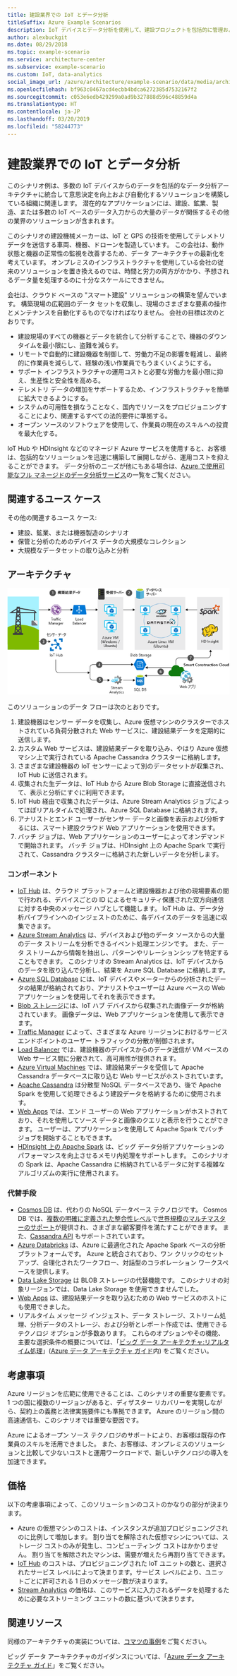 ```yaml
---
title: 建設業界での IoT とデータ分析
titleSuffix: Azure Example Scenarios
description: IoT デバイスとデータ分析を使用して、建設プロジェクトを包括的に管理および運用します。
author: alexbuckgit
ms.date: 08/29/2018
ms.topic: example-scenario
ms.service: architecture-center
ms.subservice: example-scenario
ms.custom: IoT, data-analytics
social_image_url: /azure/architecture/example-scenario/data/media/architecture-big-data-with-iot.png
ms.openlocfilehash: bf963c0467acd4ecbb4bdca6272385d7532167f2
ms.sourcegitcommit: c053e6edb429299a0ad9b327888d596c48859d4a
ms.translationtype: HT
ms.contentlocale: ja-JP
ms.lasthandoff: 03/20/2019
ms.locfileid: "58244773"
---
```

# <a name="iot-and-data-analytics-in-the-construction-industry"></a>建設業界での IoT とデータ分析

このシナリオ例は、多数の IoT デバイスからのデータを包括的なデータ分析アーキテクチャに統合して意思決定を向上および自動化するソリューションを構築している組織に関連します。 潜在的なアプリケーションには、建設、鉱業、製造、または多数の IoT ベースのデータ入力からの大量のデータが関係するその他の業界のソリューションが含まれます。

このシナリオの建設機械メーカーは、IoT と GPS の技術を使用してテレメトリ データを送信する車両、機器、ドローンを製造しています。 この会社は、動作状態と機器の正常性の監視を改善するため、データ アーキテクチャの最新化を考えています。 オンプレミスのインフラストラクチャを使用している会社の従来のソリューションを置き換えるのでは、時間と労力の両方がかかり、予想されるデータ量を処理するのに十分なスケールにできません。

会社は、クラウド ベースの "スマート建設" ソリューションの構築を望んでいます。 構築現場の広範囲のデータ セットを収集し、現場のさまざまな要素の操作とメンテナンスを自動化するものでなければなりません。 会社の目標は次のとおりです。

- 建設現場のすべての機器とデータを統合して分析することで、機器のダウンタイムを最小限にし、盗難を減らす。
- リモートで自動的に建設機器を制御して、労働力不足の影響を軽減し、最終的に作業員を減らして、経験の浅い作業員でもうまくいくようにする。
- サポート インフラストラクチャの運用コストと必要な労働力を最小限に抑え、生産性と安全性を高める。
- テレメトリ データの増加をサポートするため、インフラストラクチャを簡単に拡大できるようにする。
- システムの可用性を損なうことなく、国内でリソースをプロビジョニングすることにより、関連するすべての法的要件に準拠する。
- オープン ソースのソフトウェアを使用して、作業員の現在のスキルへの投資を最大化する。

IoT Hub や HDInsight などのマネージド Azure サービスを使用すると、お客様は、包括的なソリューションを迅速に構築して展開しながら、運用コストを抑えることができます。 データ分析のニーズが他にもある場合は、[Azure で使用可能なフル マネージドのデータ分析サービス][product-category]の一覧をご覧ください。

## <a name="relevant-use-cases"></a>関連するユース ケース

その他の関連するユース ケース:

- 建設、鉱業、または機器製造のシナリオ
- 保管と分析のためのデバイス データの大規模なコレクション
- 大規模なデータセットの取り込みと分析

## <a name="architecture"></a>アーキテクチャ

![建設業界での IoT とデータ分析のためのアーキテクチャ][architecture]

このソリューションのデータ フローは次のとおりです。

1. 建設機器はセンサー データを収集し、Azure 仮想マシンのクラスターでホストされている負荷分散された Web サービスに、建設結果データを定期的に送信します。
2. カスタム Web サービスは、建設結果データを取り込み、やはり Azure 仮想マシン上で実行されている Apache Cassandra クラスターに格納します。
3. さまざまな建設機器の IoT センサーによって別のデータセットが収集され、IoT Hub に送信されます。
4. 収集された生データは、IoT Hub から Azure Blob Storage に直接送信されて、表示と分析にすぐに利用できます。
5. IoT Hub 経由で収集されたデータは、Azure Stream Analytics ジョブによってほぼリアルタイムで処理され、Azure SQL Database に格納されます。
6. アナリストとエンド ユーザーがセンサー データと画像を表示および分析するには、スマート建設クラウド Web アプリケーションを使用できます。
7. バッチ ジョブは、Web アプリケーションのユーザーによってオンデマンドで開始されます。 バッチ ジョブは、HDInsight 上の Apache Spark で実行されて、Cassandra クラスターに格納された新しいデータを分析します。

### <a name="components"></a>コンポーネント

- [IoT Hub](/azure/iot-hub/about-iot-hub) は、クラウド プラットフォームと建設機器および他の現場要素の間で行われる、デバイスごとの ID によるセキュリティ保護された双方向通信に対する中央のメッセージ ハブとして機能します。 IoT Hub は、データ分析パイプラインへのインジェストのために、各デバイスのデータを迅速に収集できます。
- [Azure Stream Analytics](/azure/stream-analytics/stream-analytics-introduction) は、デバイスおよび他のデータ ソースからの大量のデータ ストリームを分析できるイベント処理エンジンです。 また、データ ストリームから情報を抽出し、パターンやリレーションシップを特定することもできます。 このシナリオの Stream Analytics は、IoT デバイスからのデータを取り込んで分析し、結果を Azure SQL Database に格納します。
- [Azure SQL Database](/azure/sql-database/sql-database-technical-overview) には、IoT デバイスやメーターからの分析されたデータの結果が格納されており、アナリストやユーザーは Azure ベースの Web アプリケーションを使用してそれを表示できます。
- [Blob ストレージ](/azure/storage/blobs/storage-blobs-introduction)には、IoT ハブ デバイスから収集された画像データが格納されています。 画像データは、Web アプリケーションを使用して表示できます。
- [Traffic Manager](/azure/traffic-manager/traffic-manager-overview) によって、さまざまな Azure リージョンにおけるサービス エンドポイントのユーザー トラフィックの分散が制御されます。
- [Load Balancer](/azure/load-balancer/load-balancer-overview) では、建設機器のデバイスからのデータ送信が VM ベースの Web サービス間に分散されて、高可用性が提供されます。
- [Azure Virtual Machines](/azure/virtual-machines) では、建設結果データを受信して Apache Cassandra データベースに取り込む Web サービスがホストされています。
- [Apache Cassandra](https://cassandra.apache.org) は分散型 NoSQL データベースであり、後で Apache Spark を使用して処理できるよう建設データを格納するために使用されます。
- [Web Apps](/azure/app-service/app-service-web-overview) では、エンド ユーザーの Web アプリケーションがホストされており、それを使用してソース データと画像のクエリと表示を行うことができます。 ユーザーは、アプリケーションを使用して Apache Spark でバッチ ジョブを開始することもできます。
- [HDInsight 上の Apache Spark](/azure/hdinsight/spark/apache-spark-overview) は、ビッグ データ分析アプリケーションのパフォーマンスを向上させるメモリ内処理をサポートします。 このシナリオの Spark は、Apache Cassandra に格納されているデータに対する複雑なアルゴリズムの実行に使用されます。

### <a name="alternatives"></a>代替手段

- [Cosmos DB](/azure/cosmos-db/introduction) は、代わりの NoSQL データベース テクノロジです。 Cosmos DB では、[複数の明確に定義された整合性レベル](/azure/cosmos-db/consistency-levels)で[世界規模のマルチマスターのサポート](/azure/cosmos-db/multi-region-writers)が提供され、さまざまな顧客要件を満たすことができます。 また、[Cassandra API](/azure/cosmos-db/cassandra-introduction) もサポートされています。
- [Azure Databricks](/azure/azure-databricks/what-is-azure-databricks) は、Azure に最適化された Apache Spark ベースの分析プラットフォームです。 Azure と統合されており、ワン クリックのセットアップ、合理化されたワークフロー、対話型のコラボレーション ワークスペースを提供します。
- [Data Lake Storage](/azure/storage/data-lake-storage) は BLOB ストレージの代替機能です。 このシナリオの対象リージョンでは、Data Lake Storage を使用できませんでした。
- [Web Apps](/azure/app-service) は、建設結果データを取り込むための Web サービスのホストにも使用できました。
- リアルタイム メッセージ インジェスト、データ ストレージ、ストリーム処理、分析データのストレージ、および分析とレポート作成では、使用できるテクノロジ オプションが多数あります。 これらのオプションやその機能、主要な選択条件の概要については、「[ビッグ データ アーキテクチャ:リアルタイム処理](/azure/architecture/data-guide/technology-choices/real-time-ingestion)」([Azure データ アーキテクチャ ガイド](/azure/architecture/data-guide)内) をご覧ください。

## <a name="considerations"></a>考慮事項

Azure リージョンを広範に使用できることは、このシナリオの重要な要素です。 1 つの国に複数のリージョンがあると、ディザスター リカバリーを実現しながら、契約上の義務と法律実施要件にも準拠できます。 Azure のリージョン間の高速通信も、このシナリオでは重要な要因です。

Azure によるオープン ソース テクノロジのサポートにより、お客様は既存の作業員のスキルを活用できました。 また、お客様は、オンプレミスのソリューションと比較して少ないコストと運用ワークロードで、新しいテクノロジの導入を加速できます。

## <a name="pricing"></a>価格

以下の考慮事項によって、このソリューションのコストのかなりの部分が決まります。

- Azure の仮想マシンのコストは、インスタンスが追加プロビジョニングされのに比例して増加します。 割り当てを解除された仮想マシンについては、ストレージ コストのみが発生し、コンピューティング コストはかかりません。 割り当てを解除されたマシンは、需要が増えたら再割り当てできます。
- [IoT Hub](https://azure.microsoft.com/pricing/details/iot-hub) のコストは、プロビジョニングされた IoT ユニットの数と、選択されたサービス レベルによって決まります。サービス レベルにより、ユニットごとに許可される 1 日のメッセージ数が決まります。
- [Stream Analytics](https://azure.microsoft.com/pricing/details/stream-analytics) の価格は、このサービスに入力されるデータを処理するために必要なストリーミング ユニットの数に基づいて決まります。

## <a name="related-resources"></a>関連リソース

同様のアーキテクチャの実装については、[コマツの事例][customer-story]をご覧ください。

ビッグ データ アーキテクチャのガイダンスについては、「[Azure データ アーキテクチャ ガイド](/azure/architecture/data-guide)」をご覧ください。

<!-- links -->

[product-category]: https://azure.microsoft.com/product-categories/analytics/
[customer-site]: https://home.komatsu/en/
[customer-story]: https://customers.microsoft.com/story/komatsu-manufacturing-azure-iot-hub-japan
[architecture]: ./media/architecture-big-data-with-iot.png
